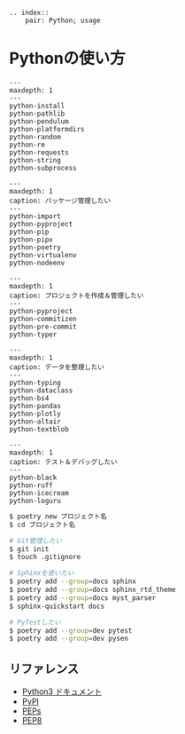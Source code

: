 ```{eval-rst}
.. index::
    pair: Python; usage
```


# Pythonの使い方

```{toctree}
---
maxdepth: 1
---
python-install
python-pathlib
python-pendulum
python-platformdirs
python-random
python-re
python-requests
python-string
python-subprocess
```

```{toctree}
---
maxdepth: 1
caption: パッケージ管理したい
---
python-import
python-pyproject
python-pip
python-pipx
python-poetry
python-virtualenv
python-nodeenv
```

```{toctree}
---
maxdepth: 1
caption: プロジェクトを作成＆管理したい
---
python-pyproject
python-commitizen
python-pre-commit
python-typer
```

```{toctree}
---
maxdepth: 1
caption: データを整理したい
---
python-typing
python-dataclass
python-bs4
python-pandas
python-plotly
python-altair
python-textblob
```

```{toctree}
---
maxdepth: 1
caption: テスト＆デバッグしたい
---
python-black
python-ruff
python-icecream
python-loguru
```

```bash
$ poetry new プロジェクト名
$ cd プロジェクト名

# Git管理したい
$ git init
$ touch .gitignore

# Sphinxを使いたい
$ poetry add --group=docs sphinx
$ poetry add --group=docs sphinx_rtd_theme
$ poetry add --group=docs myst_parser
$ sphinx-quickstart docs

# PyTestしたい
$ poetry add --group=dev pytest
$ poetry add --group=dev pysen
```

## リファレンス

- [Python3 ドキュメント](https://docs.python.org/ja/3/)
- [PyPI](https://pypi.org/)
- [PEPs](https://peps.python.org/)
- [PEP8](https://peps.python.org/pep-0008/)
